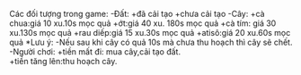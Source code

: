 Các đối tượng trong game:
-Đất: +đã cải tạo 
      +chưa cải tạo
-Cây: +cà chua:giá 10 xu.10s mọc quả
      +ớt:giá 40 xu. 180s mọc quả
      +cà tím: giá 30 xu.130s mọc quả
      +rau diếp:giá 15 xu.30s mọc quả
      +atisô:giá 20 xu.60s mọc quả
*Lưu ý: -Nếu sau khi cây có quả 10s mà chưa thu hoạch thì cây sẽ chết.      
-Người chơi: +tiền mất đi: mua cây,cải tạo đất.     
             +tiền tăng lên:thu hoạch cây.
      
      






















